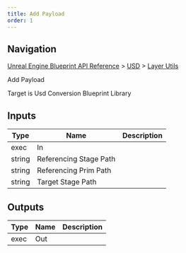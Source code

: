 ```yaml
---
title: Add Payload
order: 1
---
```

## Navigation

[Unreal Engine Blueprint API Reference](https://dev.epicgames.com/documentation/en-us/unreal-engine/BlueprintAPI) > [USD](https://dev.epicgames.com/documentation/en-us/unreal-engine/BlueprintAPI/USD) > [Layer Utils](https://dev.epicgames.com/documentation/en-us/unreal-engine/BlueprintAPI/USD/LayerUtils)

Add Payload

Target is Usd Conversion Blueprint Library

## Inputs

| Type | Name | Description |
| --- | --- | --- |
| exec | In |  |
| string | Referencing Stage Path |  |
| string | Referencing Prim Path |  |
| string | Target Stage Path |  |

## Outputs

| Type | Name | Description |
| --- | --- | --- |
| exec | Out |  |
